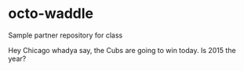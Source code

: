 # octo-waddle
Sample partner repository for class

Hey Chicago whadya say, the Cubs are going to win today.
Is 2015 the year?
